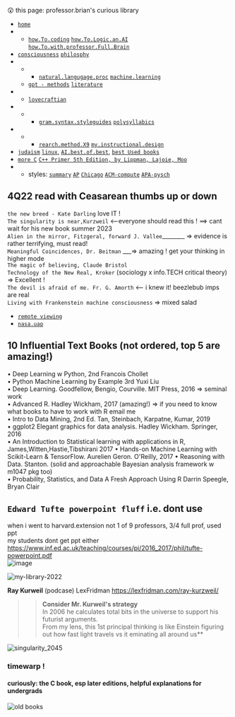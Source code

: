 😲  this page: professor.brian's curious library

- [`home`](https://github.com/bbe2/my_library)  
- - [`how.To.coding`](https://github.com/bbe2/my_library/tree/coding.books) [`how.To.Logic.an.AI`](https://github.com/bbe2/my_library/tree/logic)  [`how.To.with.professor.Full.Brain`](https://github.com/bbe2/my_library/tree/how.To.by.professor.brian)  
-  [`consciousness`](https://github.com/bbe2/my_library/tree/consciousness) [`philosphy`](https://github.com/bbe2/my_library/tree/philosophy)  
- - - [`natural.langugage.proc`](https://github.com/bbe2/my_library/tree/natural.language.processing) [`machine.learning`](https://github.com/bbe2/my_library/tree/machine.learning)
  - [`gpt - methods`](https://github.com/bbe2/my_library/tree/gpt)  [`literature`](https://github.com/bbe2/my_library/tree/literature)  
- - [`lovecraftian`](https://github.com/bbe2/my_library/tree/lovecraftian)  
- - - [`gram.syntax.styleguides`](https://github.com/bbe2/my_library/tree/syntax_grammar_style_guides) [`polysyllabics`](https://github.com/bbe2/my_library/tree/polysyllabics)  
- - - [`rearch.method.X9`](https://github.com/bbe2/my_library/tree/research.methods.biblio.X9.methods) [`my.instructional.design`](https://github.com/bbe2/my_library/tree/instructional.design)  
-  [`judaism`](https://github.com/bbe2/my_library/tree/judaism) [`linux`](https://github.com/bbe2/my_library/tree/linux), [`AI.best.of.best`](https://github.com/bbe2/my_library/tree/AI.the.best.of.best), [`best Used books`](https://www.abebooks.com/)  
- [`more C`](https://github.com/bbe2/my_library/tree/coding.books)  [`C++ Primer 5th Edition, by Lippman, Lajoie, Moo`](https://www.amazon.com/Primer-5th-Stanley-B-Lippman/dp/0321714113/ref=sr_1_1?crid=18GTQEVGBW184&keywords=c%2B%2B+primer&qid=1684802643&sprefix=c%2B%2B+primer%2Caps%2C112&sr=8-1 )  
- - styles: [`summary`](https://owl.purdue.edu/owl/avoiding_plagiarism/guide_overview%20.html)  [`AP`](https://www.apstylebook.com/?_ga=2.156527229.756556437.1677109102-720682068.1677109102) [`Chicago`](https://www.chicagomanualofstyle.org/home.html?_ga=2.156527229.756556437.1677109102-720682068.1677109102) [`ACM-compute`](https://www.acm.org/publications/authors/reference-formatting?_ga=2.154741118.756556437.1677109102-720682068.1677109102) [`APA-pysch`](https://apastyle.apa.org/style-grammar-guidelines)  

                                                       
## 4Q22 read with Ceasarean thumbs up or down  
`the new breed - Kate Darling`  love IT  !  
`The singularity is near,Kurzweil`  <--everyone should read this ! ==> cant wait for his new book summer 2023  
`Alien in the mirror, Fitzgeral, forward J. Vallee`________ => evidence is rather terrifying, must read!  
`Meaningful Coincidences, Dr. Beitman`  ___=> amazing !  get your thinking in higher mode    
`The magic of believing, Claude Bristol`  
`Technology of the New Real, Kroker` (sociology x info.TECH critical theory) => Excellent !  
`The devil is afraid of me. Fr. G. Amorth` <-- i knew it! beezlebub imps are real   
`Living with Frankenstein machine consciousness` => mixed salad  
- [`remote viewing`](https://rviewer.com/ )  
- [`nasa.uap`](https://www.nasa.gov/feature/nasa-announces-unidentified-aerial-phenomena-study-team-members/)  

## **10 Influential Text Books (not ordered, top 5 are amazing!)**  
• Deep Learning w Python, 2nd Francois Chollet  
• Python Machine Learning by Example 3rd Yuxi Liu  
• Deep Learning. Goodfellow, Bengio, Courville. MIT Press, 2016  => seminal work  
• Advanced R. Hadley Wickham, 2017 (amazing!)  => if you need to know what books to have to work with R email me  
• Intro to Data Mining, 2nd Ed. Tan, Steinbach, Karpatne, Kumar, 2019  
• ggplot2 Elegant graphics for data analysis. Hadley Wickham. Springer, 2016    
• An Introduction to Statistical learning with applications in R, James,Witten,Hastie,Tibshirani 2017
• Hands-on Machine Learning with Scikit-Learn & TensorFlow. Aurelien Geron. O'Reilly, 2017 
• Reasoning with Data. Stanton. (solid and approachable Bayesian analysis framework w m1047 pkg too)  
• Probability, Statistics, and Data A Fresh Approach Using R  Darrin Speegle, Bryan Clair  

  
## `Edward Tufte powerpoint fluff` i.e. dont use  
when i went to harvard.extension not 1 of 9 professors, 3/4 full prof, used ppt  
my students dont get ppt either  
https://www.inf.ed.ac.uk/teaching/courses/pi/2016_2017/phil/tufte-powerpoint.pdf  
![image](https://user-images.githubusercontent.com/59778456/201488986-2bc4873d-a9ff-47d0-9380-c039a3b3fb8c.png)
 
![my-library-2022](https://user-images.githubusercontent.com/59778456/193679900-04ccd057-71b9-4d4b-9a72-f1d85842c3d5.jpg)

**Ray Kurweil**  (podcase) LexFridman https://lexfridman.com/ray-kurzweil/  
>> **Consider Mr. Kurweil's strategy**  
>> In 2006 he calculates total bits in the universe to support his futurist arguments.  
>> From my lens, this 1st principal thinking is like Einstein figuring out how fast light travels vs it eminating all around us**  

![`singularity_2045`](https://user-images.githubusercontent.com/59778456/199331003-d078b3c8-7ebf-4693-93b4-18857c071630.JPG)
  
### timewarp ! 
#### curiously: the C book, esp later editions, helpful explanations for undergrads  
![`old books`](https://user-images.githubusercontent.com/59778456/214867438-38cfee84-2b36-444a-a274-144e4e09ab9e.jpg)

